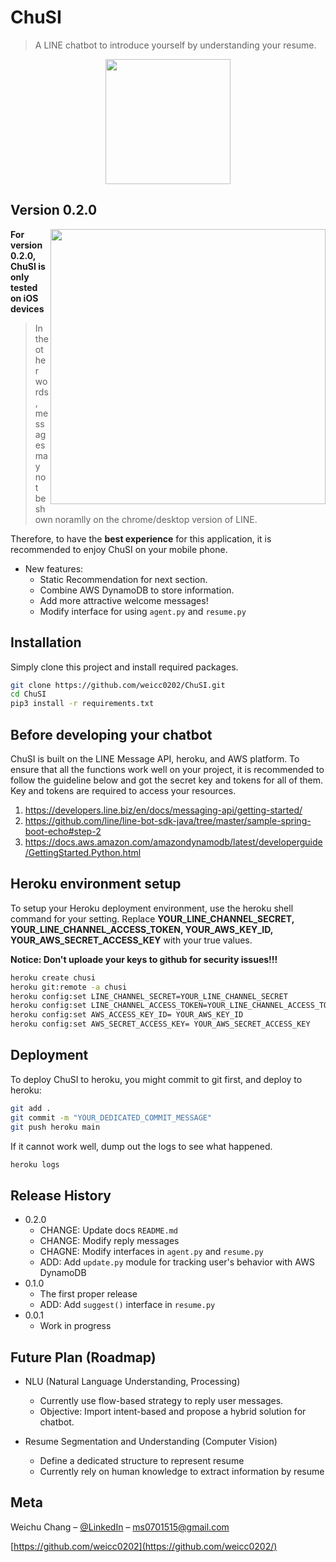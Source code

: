 

ChuSI  
==================================================================================================

> A LINE chatbot to introduce yourself by understanding your resume. 


<p align="center">
  <img width="200" height="200" src="https://i.imgur.com/gTDvWf5.png">
</p>


## Version 0.2.0 

<img align="right" src="https://imgur.com/Jr8YwzM.gif?row=true" height="440">

**For version 0.2.0, ChuSI is only tested on iOS devices**
> In the other words, messages may not be shown noramlly on the chrome/desktop version of LINE.

Therefore, to have the **best experience** for this application, it is recommended to enjoy ChuSI on your mobile phone.

- New features:
	- Static Recommendation for next section.
	- Combine AWS DynamoDB to store information.
	- Add more attractive welcome messages!
	- Modify interface for using `agent.py` and `resume.py`

## Installation
Simply clone this project and install required packages.

```sh
git clone https://github.com/weicc0202/ChuSI.git
cd ChuSI
pip3 install -r requirements.txt
```

## Before developing your chatbot
ChuSI is built on the LINE Message API, heroku, and AWS platform. To ensure that all the functions work well on your project, it is recommended to follow the guideline below and got the secret key and tokens for all of them. Key and tokens are required to access your resources.

1. https://developers.line.biz/en/docs/messaging-api/getting-started/
2. https://github.com/line/line-bot-sdk-java/tree/master/sample-spring-boot-echo#step-2
3. https://docs.aws.amazon.com/amazondynamodb/latest/developerguide/GettingStarted.Python.html


## Heroku environment setup
To setup your Heroku deployment environment, use the heroku shell command for your setting. Replace **YOUR_LINE_CHANNEL_SECRET, YOUR_LINE_CHANNEL_ACCESS_TOKEN, YOUR_AWS_KEY_ID, YOUR_AWS_SECRET_ACCESS_KEY** with your true values.

**Notice: Don't uploade your keys to github for security issues!!!**

```sh
heroku create chusi
heroku git:remote -a chusi
heroku config:set LINE_CHANNEL_SECRET=YOUR_LINE_CHANNEL_SECRET
heroku config:set LINE_CHANNEL_ACCESS_TOKEN=YOUR_LINE_CHANNEL_ACCESS_TOKEN
heroku config:set AWS_ACCESS_KEY_ID= YOUR_AWS_KEY_ID
heroku config:set AWS_SECRET_ACCESS_KEY= YOUR_AWS_SECRET_ACCESS_KEY
```

## Deployment
To deploy ChuSI to heroku, you might commit to git first, and deploy to heroku:
```sh
git add .
git commit -m "YOUR_DEDICATED_COMMIT_MESSAGE"
git push heroku main
```

If it cannot work well, dump out the logs to see what happened.
```sh
heroku logs
```

## Release History
* 0.2.0
    * CHANGE: Update docs `README.md`
    * CHANGE: Modify reply messages
    * CHAGNE: Modify interfaces in `agent.py` and `resume.py`
    * ADD: Add `update.py` module for tracking user's behavior with AWS DynamoDB
* 0.1.0
    * The first proper release
    * ADD: Add `suggest()` interface in `resume.py`
* 0.0.1
    * Work in progress

## Future Plan (Roadmap)
* NLU (Natural Language Understanding, Processing)
    * Currently use flow-based strategy to reply user messages.
    * Objective: Import intent-based and propose a hybrid solution for chatbot.

* Resume Segmentation and Understanding (Computer Vision)
    * Define a dedicated structure to represent resume
    * Currently rely on human knowledge to extract information by resume


## Meta

Weichu Chang – [@LinkedIn](https://www.linkedin.com/in/wei-chu-chang-9326b1129/) – ms0701515@gmail.com

<!-- Distributed under the XYZ license. See ``LICENSE`` for more information. -->

[https://github.com/weicc0202](https://github.com/weicc0202/)


<!-- ## Contributing

1. Fork it (<https://github.com/yourname/yourproject/fork>)
2. Create your feature branch (`git checkout -b feature/fooBar`)
3. Commit your changes (`git commit -am 'Add some fooBar'`)
4. Push to the branch (`git push origin feature/fooBar`)
5. Create a new Pull Request -->

<!-- Markdown link & img dfn's -->
[npm-image]: https://img.shields.io/npm/v/datadog-metrics.svg?style=flat-square
[npm-url]: https://npmjs.org/package/datadog-metrics
[npm-downloads]: https://img.shields.io/npm/dm/datadog-metrics.svg?style=flat-square
[travis-image]: https://img.shields.io/travis/dbader/node-datadog-metrics/master.svg?style=flat-square
[travis-url]: https://travis-ci.org/dbader/node-datadog-metrics
[wiki]: https://github.com/yourname/yourproject/wiki
